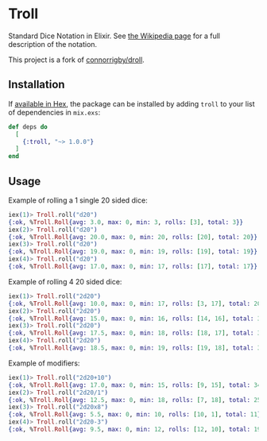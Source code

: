 # Troll

Standard Dice Notation in Elixir. See [the Wikipedia page](https://en.wikipedia.org/wiki/Dice_notation)
for a full description of the notation.

This project is a fork of [connorrigby/droll](https://github.com/connorrigby/droll).

## Installation

If [available in Hex](https://hex.pm/docs/publish), the package can be installed
by adding `troll` to your list of dependencies in `mix.exs`:

```elixir
def deps do
  [
    {:troll, "~> 1.0.0"}
  ]
end
```

## Usage

Example of rolling a 1 single 20 sided dice:

```elixir
iex(1)> Troll.roll("d20")
{:ok, %Troll.Roll{avg: 3.0, max: 0, min: 3, rolls: [3], total: 3}}
iex(2)> Troll.roll("d20")
{:ok, %Troll.Roll{avg: 20.0, max: 0, min: 20, rolls: [20], total: 20}}
iex(3)> Troll.roll("d20")
{:ok, %Troll.Roll{avg: 19.0, max: 0, min: 19, rolls: [19], total: 19}}
iex(4)> Troll.roll("d20")
{:ok, %Troll.Roll{avg: 17.0, max: 0, min: 17, rolls: [17], total: 17}}
```

Example of rolling 4 20 sided dice:

```elixir
iex(1)> Troll.roll("2d20")
{:ok, %Troll.Roll{avg: 10.0, max: 0, min: 17, rolls: [3, 17], total: 20}}
iex(2)> Troll.roll("2d20")
{:ok, %Troll.Roll{avg: 15.0, max: 0, min: 16, rolls: [14, 16], total: 30}}
iex(3)> Troll.roll("2d20")
{:ok, %Troll.Roll{avg: 17.5, max: 0, min: 18, rolls: [18, 17], total: 35}}
iex(4)> Troll.roll("2d20")
{:ok, %Troll.Roll{avg: 18.5, max: 0, min: 19, rolls: [19, 18], total: 37}}
```

Example of modifiers:

```elixir
iex(1)> Troll.roll("2d20+10")
{:ok, %Troll.Roll{avg: 17.0, max: 0, min: 15, rolls: [9, 15], total: 34}}
iex(2)> Troll.roll("2d20/1") 
{:ok, %Troll.Roll{avg: 12.5, max: 0, min: 18, rolls: [7, 18], total: 25.0}}
iex(3)> Troll.roll("2d20x8")
{:ok, %Troll.Roll{avg: 5.5, max: 0, min: 10, rolls: [10, 1], total: 11}}
iex(4)> Troll.roll("2d20-3")
{:ok, %Troll.Roll{avg: 9.5, max: 0, min: 12, rolls: [12, 10], total: 19}}
```

